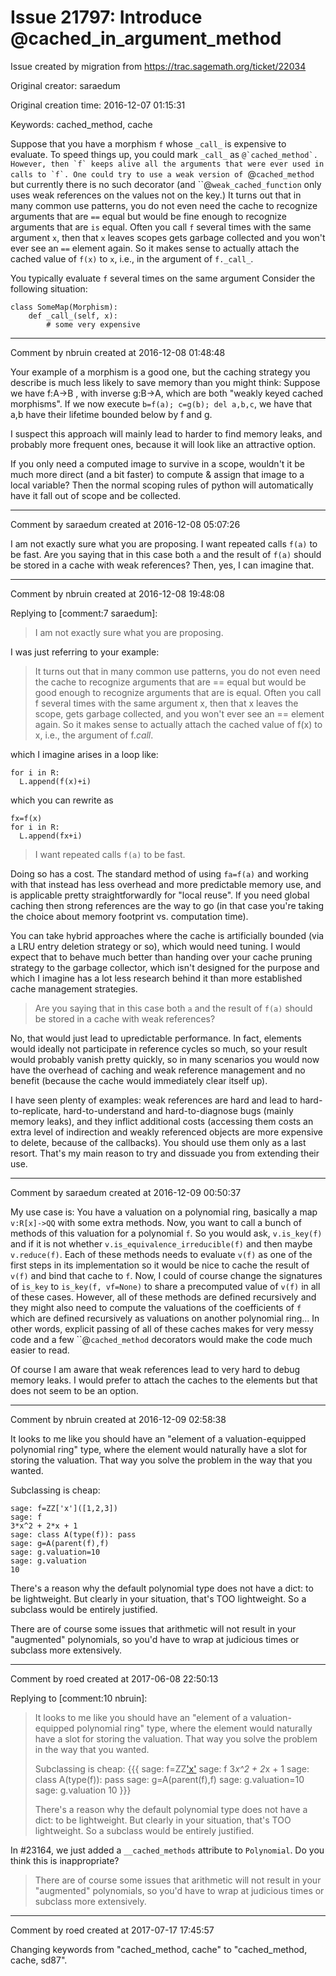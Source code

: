 # Issue 21797: Introduce @cached_in_argument_method

Issue created by migration from https://trac.sagemath.org/ticket/22034

Original creator: saraedum

Original creation time: 2016-12-07 01:15:31

Keywords: cached_method, cache

Suppose that you have a morphism `f` whose `_call_` is expensive to evaluate. To speed things up, you could mark `_call_` as ``@`cached_method`. However, then `f` keeps alive all the arguments that were ever used in calls to `f`. One could try to use a weak version of ``@`cached_method` but currently there is no such decorator (and ``@`weak_cached_function` only uses weak references on the values not on the key.)
It turns out that in many common use patterns, you do not even need the cache to recognize arguments that are `==` equal but would be fine enough to recognize arguments that are `is` equal. Often you call `f` several times with the same argument `x`, then that `x` leaves scopes gets garbage collected and you won't ever see an `==` element again. So it makes sense to actually attach the cached value of `f(x)` to `x`, i.e., in the argument of `f._call_`.

You typically evaluate `f` several times on the same argument 
Consider the following situation:

```
class SomeMap(Morphism):
    def _call_(self, x):
        # some very expensive 
```



---

Comment by nbruin created at 2016-12-08 01:48:48

Your example of a morphism is a good one, but the caching strategy you describe is much less likely to save memory than you might think: Suppose we have f:A->B , with inverse g:B->A, which are both "weakly keyed cached morphisms". If we now execute `b=f(a); c=g(b); del a,b,c`, we have that a,b have their lifetime bounded below by f and g.

I suspect this approach will mainly lead to harder to find memory leaks, and probably more frequent ones, because it will look like an attractive option.

If you only need a computed image to survive in a scope, wouldn't it be much more direct (and a bit faster) to compute & assign that image to a local variable? Then the normal scoping rules of python will automatically have it fall out of scope and be collected.


---

Comment by saraedum created at 2016-12-08 05:07:26

I am not exactly sure what you are proposing. I want repeated calls `f(a)` to be fast. Are you saying that in this case both `a` and the result of `f(a)` should be stored in a cache with weak references? Then, yes, I can imagine that.


---

Comment by nbruin created at 2016-12-08 19:48:08

Replying to [comment:7 saraedum]:
> I am not exactly sure what you are proposing.

I was just referring to your example:

> It turns out that in many common use patterns, you do not even need the cache to recognize arguments that are == equal but would be good enough to recognize arguments that are is equal. Often you call f several times with the same argument x, then that x leaves the scope, gets garbage collected, and you won't ever see an == element again. So it makes sense to actually attach the cached value of f(x) to x, i.e., the argument of f._call_. 

which I imagine arises in a loop like:

```
for i in R:
  L.append(f(x)+i)
```

which you can rewrite as

```
fx=f(x)
for i in R:
  L.append(fx+i)
```


>I want repeated calls `f(a)` to be fast.

Doing so has a cost. The standard method of using `fa=f(a)` and working with that instead has less overhead and more predictable memory use, and is applicable pretty straightforwardly for "local reuse". If you need global caching then strong references are the way to go (in that case you're taking the choice about memory footprint vs. computation time).

You can take hybrid approaches where the cache is artificially bounded (via a LRU entry deletion strategy or so), which would need tuning. I would expect that to behave much better than handing over your cache pruning strategy to the garbage collector, which isn't designed for the purpose and which I imagine has a lot less research behind it than more established cache management strategies.

> Are you saying that in this case both `a` and the result of `f(a)` should be stored in a cache with weak references?

No, that would just lead to upredictable performance. In fact, elements would ideally not participate in reference cycles so much, so your result would probably vanish pretty quickly, so in many scenarios you would now have the overhead of caching and weak reference management and no benefit (because the cache would immediately clear itself up).

I have seen plenty of examples: weak references are hard and lead to hard-to-replicate, hard-to-understand and hard-to-diagnose bugs (mainly memory leaks), and they inflict additional costs (accessing them costs an extra level of indirection and weakly referenced objects are more expensive to delete, because of the callbacks). You should use them only as a last resort. That's my main reason to try and dissuade you from extending their use.


---

Comment by saraedum created at 2016-12-09 00:50:37

My use case is: You have a valuation on a polynomial ring, basically a map `v:R[x]->QQ` with some extra methods. Now, you want to call a bunch of methods of this valuation for a polynomial `f`. So you would ask, `v.is_key(f)` and if it is not whether `v.is_equivalence_irreducible(f)` and then maybe `v.reduce(f)`. Each of these methods needs to evaluate `v(f)` as one of the first steps in its implementation so it would be nice to cache the result of `v(f)` and bind that cache to `f`.
Now, I could of course change the signatures of `is_key` to `is_key(f, vf=None)` to share a precomputed value of `v(f)` in all of these cases. However, all of these methods are defined recursively and they might also need to compute the valuations of the coefficients of `f` which are defined recursively as valuations on another polynomial ring… In other words, explicit passing of all of these caches makes for very messy code and a few ``@`cached_method` decorators would make the code much easier to read.

Of course I am aware that weak references lead to very hard to debug memory leaks. I would prefer to attach the caches to the elements but that does not seem to be an option.


---

Comment by nbruin created at 2016-12-09 02:58:38

It looks to me like you should have an "element of a valuation-equipped polynomial ring" type, where the element would naturally have a slot for storing the valuation. That way you solve the problem in the way that you wanted.

Subclassing is cheap:

```
sage: f=ZZ['x']([1,2,3])
sage: f
3*x^2 + 2*x + 1
sage: class A(type(f)): pass
sage: g=A(parent(f),f)
sage: g.valuation=10
sage: g.valuation
10
```


There's a reason why the default polynomial type does not have a dict: to be lightweight. But clearly in your situation, that's TOO lightweight. So a subclass would be entirely justified.

There are of course some issues that arithmetic will not result in your "augmented" polynomials, so you'd have to wrap at judicious times or subclass more extensively.


---

Comment by roed created at 2017-06-08 22:50:13

Replying to [comment:10 nbruin]:
> It looks to me like you should have an "element of a valuation-equipped polynomial ring" type, where the element would naturally have a slot for storing the valuation. That way you solve the problem in the way that you wanted.
> 
> Subclassing is cheap:
> {{{
> sage: f=ZZ['x']([1,2,3])
> sage: f
> 3*x^2 + 2*x + 1
> sage: class A(type(f)): pass
> sage: g=A(parent(f),f)
> sage: g.valuation=10
> sage: g.valuation
> 10
> }}}
> 
> There's a reason why the default polynomial type does not have a dict: to be lightweight. But clearly in your situation, that's TOO lightweight. So a subclass would be entirely justified.

In #23164, we just added a `__cached_methods` attribute to `Polynomial`.  Do you think this is inappropriate?

> 
> There are of course some issues that arithmetic will not result in your "augmented" polynomials, so you'd have to wrap at judicious times or subclass more extensively.


---

Comment by roed created at 2017-07-17 17:45:57

Changing keywords from "cached_method, cache" to "cached_method, cache, sd87".
